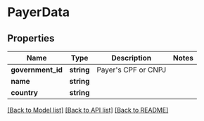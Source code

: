 # PayerData

## Properties
Name | Type | Description | Notes
------------ | ------------- | ------------- | -------------
**government_id** | **string** | Payer&#x27;s CPF or CNPJ | 
**name** | **string** |  | 
**country** | **string** |  | 

[[Back to Model list]](../../README.md#documentation-for-models) [[Back to API list]](../../README.md#documentation-for-api-endpoints) [[Back to README]](../../README.md)

